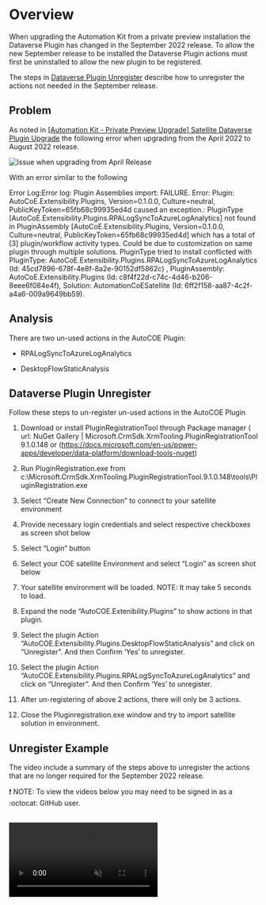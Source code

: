 # Overview

When upgrading the Automation Kit from a private preview installation the Dataverse Plugin has changed in the September 2022 release. To allow the new September release to be installed the Dataverse Plugin actions must first be uninstalled to allow the new plugin to be registered.

The steps in [Dataverse Plugin Unregister](#dataverse-plugin-unregister) describe how to unregister the actions not needed in the September release.

## Problem

As noted in [[Automation Kit - Private Preview Upgrade] Satellite Dataverse Plugin Upgrade](https://github.com/microsoft/powercat-automation-kit/issues/17) the following error when upgrading from the April 2022 to August 2022 release.

![Issue when upgrading from April Release](https://user-images.githubusercontent.com/94862471/190780451-0c8d0d18-3981-4845-8cbc-295434521e2b.png)

With an error similar to the following

Error Log:Error log: Plugin Assemblies import: FAILURE. Error: Plugin: AutoCoE.Extensibility.Plugins, Version=0.1.0.0, Culture=neutral, PublicKeyToken=65fb68c99935ed4d caused an exception.: PluginType [AutoCoE.Extensibility.Plugins.RPALogSyncToAzureLogAnalytics] not found in PluginAssembly [AutoCoE.Extensibility.Plugins, Version=0.1.0.0, Culture=neutral, PublicKeyToken=65fb68c99935ed4d] which has a total of [3] plugin/workflow activity types. Could be due to customization on same plugin through multiple solutions. PluginType tried to install conflicted with PluginType: AutoCoE.Extensibility.Plugins.RPALogSyncToAzureLogAnalytics (Id: 45cd7896-678f-4e8f-8a2e-90152df5862c) , PluginAssembly: AutoCoE.Extensibility.Plugins (Id: c8f4f22d-c74c-4d46-b206-8eee6f084e4f), Solution: AutomationCoESatellite (Id: 6ff2f158-aa87-4c2f-a4a6-009a9649bb59).

## Analysis

There are two un-used actions in the AutoCOE Plugin:

- RPALogSyncToAzureLogAnalytics

- DesktopFlowStaticAnalysis

## Dataverse Plugin Unregister

Follow these steps to un-register  un-used actions in the AutoCOE Plugin

1. Download or install PluginRegistrationTool through Package manager ( url: NuGet Gallery | Microsoft.CrmSdk.XrmTooling.PluginRegistrationTool 9.1.0.148 or (https://docs.microsoft.com/en-us/power-apps/developer/data-platform/download-tools-nuget)

1. Run PluginRegistration.exe from c:\Microsoft.CrmSdk.XrmTooling.PluginRegistrationTool.9.1.0.148\tools\PluginRegistration.exe

1. Select “Create New Connection” to connect to your satellite environment

1. Provide necessary login credentials and select respective checkboxes as screen shot below

1. Select “Login” button

1. Select your COE satellite Environment and select “Login” as screen shot below

1. Your satellite environment will be loaded. NOTE: It may take 5 seconds to load.

1. Expand the node “AutoCOE.Extenibility.Plugins” to show actions in that plugin.

1. Select the plugin Action “AutoCOE.Extensibility.Plugins.DesktopFlowStaticAnalysis” and click on “Unregister”. And then Confirm ‘Yes’ to unregister.

1. Select the plugin Action “AutoCOE.Extensibility.Plugins.RPALogSyncToAzureLogAnalytics” and click on “Unregister”. And then Confirm ‘Yes’ to unregister.

1. After un-registering of above 2 actions, there will only be 3 actions.

1. Close the Pluginregistration.exe window and try to import satellite solution in environment.

## Unregister Example

The video include a summary of the steps above to unregister the actions that are no longer required for the September 2022 release.

❗ NOTE: To view the videos below you may need to be signed in as a :octocat: GitHub user.

<br/>

<video src="https://user-images.githubusercontent.com/94862471/190827083-52e4b0f2-19ef-4f7d-942e-a7a520d26dfc.mp4" data-canonical-src="https://user-images.githubusercontent.com/94862471/190827083-52e4b0f2-19ef-4f7d-942e-a7a520d26dfc.mp4" controls="controls" muted="muted" class="d-block rounded-bottom-2 border-top width-fit" style="max-height:640px;">
</video>
